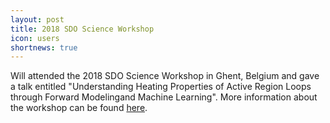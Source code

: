 ```yaml
---
layout: post
title: 2018 SDO Science Workshop
icon: users
shortnews: true
---
```

Will attended the 2018 SDO Science Workshop in Ghent, Belgium and gave a talk entitled "Understanding Heating Properties of Active Region Loops through Forward Modelingand Machine Learning". More information about the workshop can be found [here](https://register-as.oma.be/sdo2018/).
